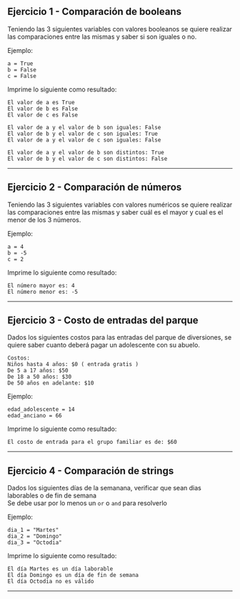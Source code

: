 
## Ejercicio 1 - Comparación de booleans

Teniendo las 3 siguientes variables con valores booleanos se quiere realizar las comparaciones entre las mismas y saber si son iguales o no. 

Ejemplo: 
```
a = True
b = False
c = False
```
Imprime lo siguiente como resultado:
```
El valor de a es True
El valor de b es False
El valor de c es False

El valor de a y el valor de b son iguales: False
El valor de b y el valor de c son iguales: True
El valor de a y el valor de c son iguales: False

El valor de a y el valor de b son distintos: True
El valor de b y el valor de c son distintos: False
```
************************************************** 

## Ejercicio 2 - Comparación de números

Teniendo las 3 siguientes variables con valores numéricos se quiere realizar las comparaciones entre las mismas y saber cuál es el mayor y cual es el menor de los 3 números. 

Ejemplo: 
```
a = 4
b = -5
c = 2
```
Imprime lo siguiente como resultado:
```
El número mayor es: 4
El número menor es: -5
```
************************************************** 

## Ejercicio 3 - Costo de entradas del parque

Dados los siguientes costos para las entradas del parque de diversiones, se quiere saber cuanto deberá pagar un adolescente con su abuelo. 

```
Costos:
Niños hasta 4 años: $0 ( entrada gratis )
De 5 a 17 años: $50
De 18 a 50 años: $30
De 50 años en adelante: $10
```
Ejemplo: 
```
edad_adolescente = 14
edad_anciano = 66
```
Imprime lo siguiente como resultado:
```
El costo de entrada para el grupo familiar es de: $60
```
************************************************** 

## Ejercicio 4 - Comparación de strings

Dados los siguientes días de la semanana, verificar que sean dias laborables o de fin de semana  
Se debe usar por lo menos un `or` o `and` para resolverlo

Ejemplo: 
```
dia_1 = "Martes"
dia_2 = "Domingo"
dia_3 = "Octodia"
```

Imprime lo siguiente como resultado:
```
El día Martes es un día laborable
El día Domingo es un día de fin de semana
El día Octodia no es válido
```
************************************************** 